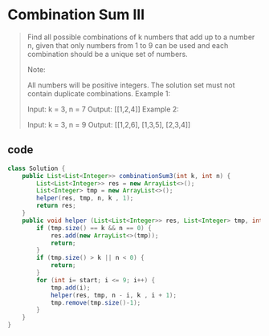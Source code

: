# Combination Sum III

> Find all possible combinations of k numbers that add up to a number n, given that only numbers from 1 to 9 can be used and each combination should be a unique set of numbers.
> 
> Note:
> 
> All numbers will be positive integers.
> The solution set must not contain duplicate combinations.
> Example 1:
> 
> Input: k = 3, n = 7
> Output: [[1,2,4]]
> Example 2:
> 
> Input: k = 3, n = 9
> Output: [[1,2,6], [1,3,5], [2,3,4]]


## code
```java
class Solution {
    public List<List<Integer>> combinationSum3(int k, int n) {
        List<List<Integer>> res = new ArrayList<>();
        List<Integer> tmp = new ArrayList<>();
        helper(res, tmp, n, k , 1);
        return res;
    }
    public void helper (List<List<Integer>> res, List<Integer> tmp, int n, int k, int start) {
        if (tmp.size() == k && n == 0) {
            res.add(new ArrayList<>(tmp));
            return;
        }
        if (tmp.size() > k || n < 0) {
            return;
        }
        for (int i= start; i <= 9; i++) {
            tmp.add(i);
            helper(res, tmp, n - i, k , i + 1);
            tmp.remove(tmp.size()-1);
        }
    }
}
```
